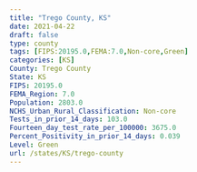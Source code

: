 ```yaml
---
title: "Trego County, KS"
date: 2021-04-22
draft: false
type: county
tags: [FIPS:20195.0,FEMA:7.0,Non-core,Green]
categories: [KS]
County: Trego County
State: KS
FIPS: 20195.0
FEMA_Region: 7.0
Population: 2803.0
NCHS_Urban_Rural_Classification: Non-core
Tests_in_prior_14_days: 103.0
Fourteen_day_test_rate_per_100000: 3675.0
Percent_Positivity_in_prior_14_days: 0.039
Level: Green
url: /states/KS/trego-county
---
```



